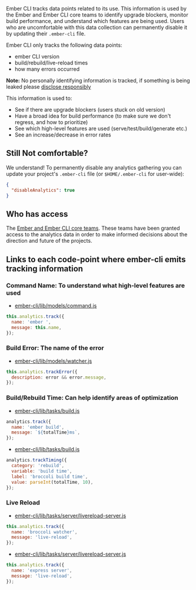 Ember CLI tracks data points related to its use. This information is used by the
Ember and Ember CLI core teams to identify upgrade blockers, monitor build performance, and understand which
features are being used. Users who are uncomfortable with this data collection can permanently disable it by
updating their `.ember-cli` file.

Ember CLI only tracks the following data points:

- ember CLI version
- build/rebuild/live-reload times
- how many errors occurred

**Note:** No personally identifying information is tracked, if something is
being leaked please [disclose responsibly](https://emberjs.com/security)

This information is used to:

- See if there are upgrade blockers (users stuck on old version)
- Have a broad idea for build performance (to make sure we don't regress, and how to prioritize)
- See which high-level features are used (serve/test/build/generate etc.)
- See an increase/decrease in error rates

## Still Not comfortable?

We understand! To permanently disable any analytics gathering you can update your project's `.ember-cli` file (or `$HOME/.ember-cli` for user-wide):

```json
{
  "disableAnalytics": true
}
```

## Who has access

The [Ember and Ember CLI core teams](https://emberjs.com/teams/).
These teams have been granted access to the analytics data in order to make informed decisions about the direction
and future of the projects.

## Links to each code-point where ember-cli emits tracking information

### Command Name: To understand what high-level features are used

- [ember-cli/lib/models/command.js](https://github.com/ember-cli/ember-cli/blob/2da9de596370c0e78ea0c0c3ffcd6a551d2863a9/lib/models/command.js#L277)

```js
this.analytics.track({
  name: 'ember ',
  message: this.name,
});
```

### Build Error: The name of the error

- [ember-cli/lib/models/watcher.js](https://github.com/ember-cli/ember-cli/blob/6ec50a1fd21d961f0b0e2ca4daf66a8e7dea6417/lib/models/watcher.js#L32-L34)

```js
this.analytics.trackError({
  description: error && error.message,
});
```

### Build/Rebuild Time: Can help identify areas of optimization

- [ember-cli/lib/tasks/build.js](https://github.com/ember-cli/ember-cli/blob/503ede1fcb5224d54dc36f82af84550a91d90f26/lib/tasks/build.js#L33)

```js
analytics.track({
  name: 'ember build',
  message: `${totalTime}ms`,
});
```

- [ember-cli/lib/tasks/build.js](https://github.com/ember-cli/ember-cli/blob/503ede1fcb5224d54dc36f82af84550a91d90f26/lib/tasks/build.js#L44)

```js
analytics.trackTiming({
  category: 'rebuild',
  variable: 'build time',
  label: 'broccoli build time',
  value: parseInt(totalTime, 10),
});
```

### Live Reload

- [ember-cli/lib/tasks/server/livereload-server.js](https://github.com/ember-cli/ember-cli/blob/503ede1fcb5224d54dc36f82af84550a91d90f26/lib/tasks/server/livereload-server.js#L167)

```js
this.analytics.track({
  name: 'broccoli watcher',
  message: 'live-reload',
});
```

- [ember-cli/lib/tasks/server/livereload-server.js](https://github.com/ember-cli/ember-cli/blob/503ede1fcb5224d54dc36f82af84550a91d90f26/lib/tasks/server/livereload-server.js#L181)

```js
this.analytics.track({
  name: 'express server',
  message: 'live-reload',
});
```
